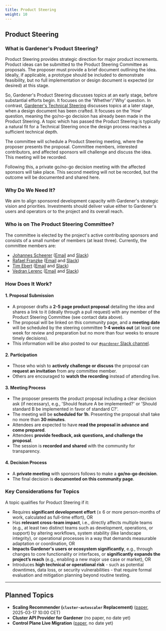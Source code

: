 ```yaml
---
title: Product Steering
weight: 10
---
```


## Product Steering

### What is Gardener's Product Steering?
Product Steering provides strategic direction for major product increments. Product ideas can be submitted to the Product Steering Committee as proposals. The proposer must provide a brief document outlining the idea. Ideally, if applicable, a prototype should be included to demonstrate feasibility, but no full implementation or design document is expected (or desired) at this stage.

So, Gardener's Product Steering discusses topics at an early stage, before substantial efforts begin. It focuses on the 'Whether'/'Why' question. In contrast, [Gardener's Technical Steering](https://gardener.cloud/community/technical-steering) discusses topics at a later stage, when a design document has been crafted. It focuses on the 'How' question, meaning the go/no-go decision has already been made in the Product Steering. A topic which has passed the Product Steering is typically a natural fit for a Technical Steering once the design process reaches a sufficient technical depth.

The committee will schedule a Product Steering meeting, where the proposer presents the proposal. Committee members, interested contributors, and affected sponsors will challenge and discuss the idea. This meeting will be recorded.

Following this, a private go/no-go decision meeting with the affected sponsors will take place. This second meeting will not be recorded, but the outcome will be documented and shared here.

### Why Do We Need It?
We aim to align sponsored development capacity with Gardener's strategic vision and priorities. Investments should deliver value either to Gardener's users and operators or to the project and its overall reach.

### Who is on The Product Steering Committee?
The committee is elected by the project's active contributing sponsors and consists of a small number of members (at least three). Currently, the committee members are:
- [Johannes Scheerer](https://github.com/scheererj) ([Email](mailto:johannes.scheerer@sap.com) and [Slack](https://gardener-cloud.slack.com/archives/D08EXK51QJJ))
- [Rafael Franzke](https://github.com/rfranzke) ([Email](mailto:rafael.franzke@sap.com) and [Slack](https://gardener-cloud.slack.com/archives/DAQ7R4D6D))
- [Tim Ebert](https://github.com/timebertt) ([Email](mailto:tim.ebert@stackit.cloud) and [Slack](https://gardener-cloud.slack.com/archives/D0478U21E4U))
- [Vedran Lerenc](https://github.com/vlerenc) ([Email](mailto:vedran.lerenc@sap.com) and [Slack](https://gardener-cloud.slack.com/archives/DAQH1NTUL))

### How Does It Work?
#### 1. Proposal Submission
- A proposer drafts a **2-5 page product proposal** detailing the idea and shares a link to it (ideally through a pull request) with any member of the Product Steering Committee (see contact data above).
- The proposal will be linked on this community page, and a **meeting date** will be scheduled by the steering committee **1-4 weeks out** (at least one week for review and preparation but no more than four weeks to ensure timely decisions).
- This information will be also posted to our [`#gardener` Slack channel](https://gardener-cloud.slack.com/archives/C045DSWJZB9).

#### 2. Participation
- Those who wish to **actively challenge or discuss** the proposal can **request an invitation** from any committee member.
- Others are encouraged to **watch the recording** instead of attending live.

#### 3. Meeting Process
- The proposer presents the product proposal including a clear decision ask (if necessary), e.g., 'Should feature A be implemented?' or 'Should standard B be implemented in favor of standard C?'.
- The meeting will be **scheduled for 1h**. Presenting the proposal shall take no more than **30 minutes**.
- Attendees are expected to have **read the proposal in advance and come prepared**.
- Attendees **provide feedback, ask questions, and challenge the proposal**.
- The session is **recorded and shared** with the community for transparency.

#### 4. Decision Process
- A **private meeting** with sponsors follows to make a **go/no-go decision**.
- The final decision is **documented on this community page**.

### Key Considerations for Topics
A topic qualifies for Product Steering if it:
- Requires **significant development effort** (≥ 6 or more person-months of work, calculated as full-time effort), OR
- Has **relevant cross-team impact**, i.e., directly affects multiple teams (e.g., at least two distinct teams such as development, operations, or support) by altering workflows, system stability (like landscape integrity), or operational processes in a way that demands measurable adaptation or coordination, OR
- **Impacts Gardener's users or ecosystem significantly**, e.g., through changes to core functionality or interfaces, or **significantly expands the project’s reach** (e.g., enabling a new major use case or market), OR
- Introduces **high technical or operational risk** - such as potential downtimes, data loss, or security vulnerabilities - that require formal evaluation and mitigation planning beyond routine testing.

<hr/>

## Planned Topics

- **Scaling Recommender (`cluster-autoscaler` Replacement)** ([paper](https://github.com/gardener/scaling-recommender/blob/main/docs/motivation.md), 2025-03-17 10:00 CET)
- **Cluster API Provider for Gardener** (no paper, no date yet)
- **Control Plane Live Migration** ([paper](https://github.com/gardener/gardener/issues/10686), no date yet)
